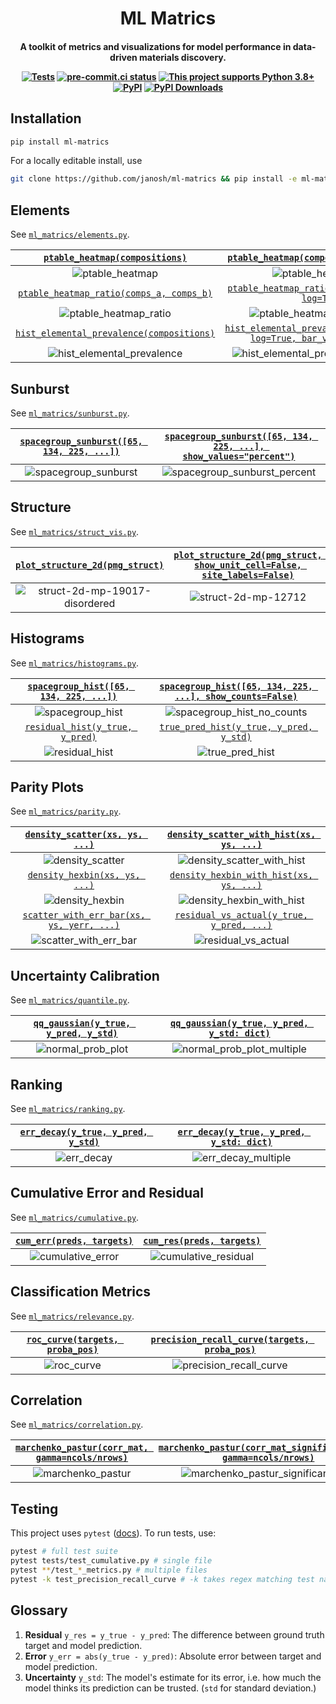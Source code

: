 <h1 align="center">ML Matrics</h1>

<h4 align="center">

A toolkit of metrics and visualizations for model performance in data-driven materials discovery.

[![Tests](https://github.com/janosh/ml-matrics/actions/workflows/test.yml/badge.svg)](https://github.com/janosh/ml-matrics/actions/workflows/test.yml)
[![pre-commit.ci status](https://results.pre-commit.ci/badge/github/janosh/ml-matrics/main.svg)](https://results.pre-commit.ci/latest/github/janosh/ml-matrics/main)
[![This project supports Python 3.8+](https://img.shields.io/badge/Python-3.8+-blue.svg)](https://python.org/downloads)
[![PyPI](https://img.shields.io/pypi/v/ml-matrics)](https://pypi.org/project/ml-matrics)
[![PyPI Downloads](https://img.shields.io/pypi/dm/ml-matrics)](https://pypistats.org/packages/ml-matrics)

</h4>

## Installation

```sh
pip install ml-matrics
```

For a locally editable install, use

```sh
git clone https://github.com/janosh/ml-matrics && pip install -e ml-matrics
```

## Elements

See [`ml_matrics/elements.py`](ml_matrics/elements.py).

|      [`ptable_heatmap(compositions)`](ml_matrics/elements.py)       |                [`ptable_heatmap(compositions, log=True)`](ml_matrics/elements.py)                 |
| :-----------------------------------------------------------------: | :-----------------------------------------------------------------------------------------------: |
|                          ![ptable_heatmap]                          |                                       ![ptable_heatmap_log]                                       |
| [`ptable_heatmap_ratio(comps_a, comps_b)`](ml_matrics/elements.py)  |           [`ptable_heatmap_ratio(comps_b, comps_a, log=True)`](ml_matrics/elements.py)            |
|                       ![ptable_heatmap_ratio]                       |                                  ![ptable_heatmap_ratio_inverse]                                  |
| [`hist_elemental_prevalence(compositions)`](ml_matrics/elements.py) | [`hist_elemental_prevalence(compositions, log=True, bar_values='count')`](ml_matrics/elements.py) |
|                    ![hist_elemental_prevalence]                     |                              ![hist_elemental_prevalence_log_count]                               |

## Sunburst

See [`ml_matrics/sunburst.py`](ml_matrics/sunburst.py).

| [`spacegroup_sunburst([65, 134, 225, ...])`](ml_matrics/sunburst.py) | [`spacegroup_sunburst([65, 134, 225, ...], show_values="percent")`](ml_matrics/sunburst.py) |
| :------------------------------------------------------------------: | :-----------------------------------------------------------------------------------------: |
|                        ![spacegroup_sunburst]                        |                               ![spacegroup_sunburst_percent]                                |

## Structure

See [`ml_matrics/struct_vis.py`](ml_matrics/struct_vis.py).

| [`plot_structure_2d(pmg_struct)`](ml_matrics/struct_vis.py) | [`plot_structure_2d(pmg_struct, show_unit_cell=False, site_labels=False)`](ml_matrics/struct_vis.py) |
| :---------------------------------------------------------: | :--------------------------------------------------------------------------------------------------: |
|              ![struct-2d-mp-19017-disordered]               |                                        ![struct-2d-mp-12712]                                         |

## Histograms

See [`ml_matrics/histograms.py`](ml_matrics/histograms.py).

| [`spacegroup_hist([65, 134, 225, ...])`](ml_matrics/histograms.py) | [`spacegroup_hist([65, 134, 225, ...], show_counts=False)`](ml_matrics/histograms.py) |
| :----------------------------------------------------------------: | :-----------------------------------------------------------------------------------: |
|                         ![spacegroup_hist]                         |                             ![spacegroup_hist_no_counts]                              |
|    [`residual_hist(y_true, y_pred)`](ml_matrics/histograms.py)     |          [`true_pred_hist(y_true, y_pred, y_std)`](ml_matrics/histograms.py)          |
|                          ![residual_hist]                          |                                   ![true_pred_hist]                                   |

## Parity Plots

See [`ml_matrics/parity.py`](ml_matrics/parity.py).

|      [`density_scatter(xs, ys, ...)`](ml_matrics/parity.py)       | [`density_scatter_with_hist(xs, ys, ...)`](ml_matrics/parity.py)  |
| :---------------------------------------------------------------: | :---------------------------------------------------------------: |
|                        ![density_scatter]                         |                   ![density_scatter_with_hist]                    |
|       [`density_hexbin(xs, ys, ...)`](ml_matrics/parity.py)       |  [`density_hexbin_with_hist(xs, ys, ...)`](ml_matrics/parity.py)  |
|                         ![density_hexbin]                         |                    ![density_hexbin_with_hist]                    |
| [`scatter_with_err_bar(xs, ys, yerr, ...)`](ml_matrics/parity.py) | [`residual_vs_actual(y_true, y_pred, ...)`](ml_matrics/parity.py) |
|                      ![scatter_with_err_bar]                      |                       ![residual_vs_actual]                       |

## Uncertainty Calibration

See [`ml_matrics/quantile.py`](ml_matrics/quantile.py).

| [`qq_gaussian(y_true, y_pred, y_std)`](ml_matrics/quantile.py) | [`qq_gaussian(y_true, y_pred, y_std: dict)`](ml_matrics/quantile.py) |
| :------------------------------------------------------------: | :------------------------------------------------------------------: |
|                      ![normal_prob_plot]                       |                     ![normal_prob_plot_multiple]                     |

## Ranking

See [`ml_matrics/ranking.py`](ml_matrics/ranking.py).

| [`err_decay(y_true, y_pred, y_std)`](ml_matrics/ranking.py) | [`err_decay(y_true, y_pred, y_std: dict)`](ml_matrics/ranking.py) |
| :---------------------------------------------------------: | :---------------------------------------------------------------: |
|                        ![err_decay]                         |                       ![err_decay_multiple]                       |

## Cumulative Error and Residual

See [`ml_matrics/cumulative.py`](ml_matrics/cumulative.py).

| [`cum_err(preds, targets)`](ml_matrics/cumulative.py) | [`cum_res(preds, targets)`](ml_matrics/cumulative.py) |
| :---------------------------------------------------: | :---------------------------------------------------: |
|                  ![cumulative_error]                  |                ![cumulative_residual]                 |

## Classification Metrics

See [`ml_matrics/relevance.py`](ml_matrics/relevance.py).

| [`roc_curve(targets, proba_pos)`](ml_matrics/relevance.py) | [`precision_recall_curve(targets, proba_pos)`](ml_matrics/relevance.py) |
| :--------------------------------------------------------: | :---------------------------------------------------------------------: |
|                        ![roc_curve]                        |                        ![precision_recall_curve]                        |

## Correlation

See [`ml_matrics/correlation.py`](ml_matrics/correlation.py).

| [`marchenko_pastur(corr_mat, gamma=ncols/nrows)`](ml_matrics/correlation.py) | [`marchenko_pastur(corr_mat_significant_eval, gamma=ncols/nrows)`](ml_matrics/correlation.py) |
| :--------------------------------------------------------------------------: | :-------------------------------------------------------------------------------------------: |
|                             ![marchenko_pastur]                              |                             ![marchenko_pastur_significant_eval]                              |

## Testing

This project uses `pytest` ([docs](https://docs.pytest.org/en/stable/usage.html)). To run tests, use:

```sh
pytest # full test suite
pytest tests/test_cumulative.py # single file
pytest **/test_*_metrics.py # multiple files
pytest -k test_precision_recall_curve # -k takes regex matching test names
```

## Glossary

1. **Residual** `y_res = y_true - y_pred`: The difference between ground truth target and model prediction.
2. **Error** `y_err = abs(y_true - y_pred)`: Absolute error between target and model prediction.
3. **Uncertainty** `y_std`: The model's estimate for its error, i.e. how much the model thinks its prediction can be trusted. (`std` for standard deviation.)

[cumulative_error]: https://raw.githubusercontent.com/janosh/ml-matrics/main/assets/cumulative_error.svg
[cumulative_residual]: https://raw.githubusercontent.com/janosh/ml-matrics/main/assets/cumulative_residual.svg
[density_hexbin_with_hist]: https://raw.githubusercontent.com/janosh/ml-matrics/main/assets/density_hexbin_with_hist.svg
[density_hexbin]: https://raw.githubusercontent.com/janosh/ml-matrics/main/assets/density_hexbin.svg
[density_scatter_with_hist]: https://raw.githubusercontent.com/janosh/ml-matrics/main/assets/density_scatter_with_hist.svg
[density_scatter]: https://raw.githubusercontent.com/janosh/ml-matrics/main/assets/density_scatter.svg
[err_decay_multiple]: https://raw.githubusercontent.com/janosh/ml-matrics/main/assets/err_decay_multiple.svg
[err_decay]: https://raw.githubusercontent.com/janosh/ml-matrics/main/assets/err_decay.svg
[hist_elemental_prevalence_log_count]: https://raw.githubusercontent.com/janosh/ml-matrics/main/assets/hist_elemental_prevalence_log_count.svg
[hist_elemental_prevalence]: https://raw.githubusercontent.com/janosh/ml-matrics/main/assets/hist_elemental_prevalence.svg
[marchenko_pastur_significant_eval]: https://raw.githubusercontent.com/janosh/ml-matrics/main/assets/marchenko_pastur_significant_eval.svg
[marchenko_pastur]: https://raw.githubusercontent.com/janosh/ml-matrics/main/assets/marchenko_pastur.svg
[normal_prob_plot_multiple]: https://raw.githubusercontent.com/janosh/ml-matrics/main/assets/normal_prob_plot_multiple.svg
[normal_prob_plot]: https://raw.githubusercontent.com/janosh/ml-matrics/main/assets/normal_prob_plot.svg
[precision_recall_curve]: https://raw.githubusercontent.com/janosh/ml-matrics/main/assets/precision_recall_curve.svg
[ptable_heatmap_log]: https://raw.githubusercontent.com/janosh/ml-matrics/main/assets/ptable_heatmap_log.svg
[ptable_heatmap_ratio_inverse]: https://raw.githubusercontent.com/janosh/ml-matrics/main/assets/ptable_heatmap_ratio_inverse.svg
[ptable_heatmap_ratio]: https://raw.githubusercontent.com/janosh/ml-matrics/main/assets/ptable_heatmap_ratio.svg
[ptable_heatmap]: https://raw.githubusercontent.com/janosh/ml-matrics/main/assets/ptable_heatmap.svg
[residual_hist]: https://raw.githubusercontent.com/janosh/ml-matrics/main/assets/residual_hist.svg
[residual_vs_actual]: https://raw.githubusercontent.com/janosh/ml-matrics/main/assets/residual_vs_actual.svg
[roc_curve]: https://raw.githubusercontent.com/janosh/ml-matrics/main/assets/roc_curve.svg
[scatter_with_err_bar]: https://raw.githubusercontent.com/janosh/ml-matrics/main/assets/scatter_with_err_bar.svg
[spacegroup_hist_no_counts]: https://raw.githubusercontent.com/janosh/ml-matrics/main/assets/spacegroup_hist_no_counts.svg
[spacegroup_hist]: https://raw.githubusercontent.com/janosh/ml-matrics/main/assets/spacegroup_hist.svg
[spacegroup_sunburst_percent]: https://raw.githubusercontent.com/janosh/ml-matrics/main/assets/spacegroup_sunburst_percent.svg
[spacegroup_sunburst]: https://raw.githubusercontent.com/janosh/ml-matrics/main/assets/spacegroup_sunburst.svg
[struct-2d-mp-12712]: https://raw.githubusercontent.com/janosh/ml-matrics/main/assets/struct-2d-mp-12712.svg
[struct-2d-mp-19017-disordered]: https://raw.githubusercontent.com/janosh/ml-matrics/main/assets/struct-2d-mp-19017-disordered.svg
[true_pred_hist]: https://raw.githubusercontent.com/janosh/ml-matrics/main/assets/true_pred_hist.svg
